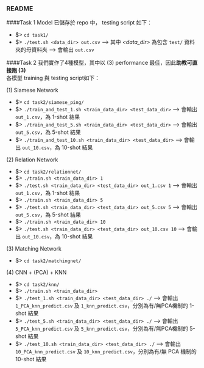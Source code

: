 ### README
####Task 1
Model 已儲存於 repo 中， testing script 如下：
- $> `cd task1/`
- $> `./test.sh <data_dir> out.csv`
--> 其中 *<data_dir>* 為包含 `test/` 資料夾的母資料夾
--> 會輸出 `out.csv`

####Task 2
我們實作了4種模型，其中以 (3) performance 最佳，因此**助教可直接跑 (3)**  
各模型 training 與 testing script如下：

(1) Siamese Network
- $> `cd task2/siamese_ping/`
- $> `./train_and_test_1.sh <train_data_dir> <test_data_dir>`
--> 會輸出 `out_1.csv`，為 1-shot 結果
- $> `./train_and_test_5.sh <train_data_dir> <test_data_dir>`
--> 會輸出 `out_5.csv`，為 5-shot 結果
- $> `./train_and_test_10.sh <train_data_dir> <test_data_dir>`
--> 會輸出 `out_10.csv`，為 10-shot 結果

(2) Relation Network
- $> `cd task2/relationnet/`
- $> `./train.sh <train_data_dir> 1`
- $> `./test.sh <train_data_dir> <test_data_dir> out_1.csv 1`
--> 會輸出 `out_1.csv`，為 1-shot 結果
- $> `./train.sh <train_data_dir> 5`
- $> `./test.sh <train_data_dir> <test_data_dir> out_5.csv 5`
--> 會輸出 `out_5.csv`，為 5-shot 結果
- $> `./train.sh <train_data_dir> 10`
- $> `./test.sh <train_data_dir> <test_data_dir> out_10.csv 10`
--> 會輸出 `out_10.csv`，為 10-shot 結果

(3) Matching Network
- $> `cd task2/matchingnet/`

(4) CNN + (PCA) + KNN
- $> `cd task2/knn/`
- $> `./train.sh <train_data_dir>`
- $> `./test_1.sh <train_data_dir> <test_data_dir> ./`
--> 會輸出 `1_PCA_knn_predict.csv` 及 `1_knn_predict.csv`，分別為有/無PCA機制的 1-shot 結果
- $> `./test_5.sh <train_data_dir> <test_data_dir> ./`
--> 會輸出 `5_PCA_knn_predict.csv` 及 `5_knn_predict.csv`，分別為有/無PCA機制的 5-shot 結果
- $> `./test_10.sh <train_data_dir> <test_data_dir> ./`
--> 會輸出 `10_PCA_knn_predict.csv` 及 `10_knn_predict.csv`，分別為有/無 PCA 機制的 10-shot 結果
